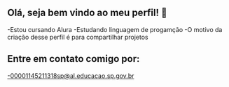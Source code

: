 ## Olá, seja bem vindo ao meu perfil! 👋

 -Estou cursando Alura
 -Estudando linguagem de progamção 
 -O motivo da criação desse perfil é para compartilhar projetos
 
## Entre em contato comigo por:
  -00001145211318sp@al.educacao.sp.gov.br
